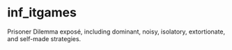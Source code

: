 # inf_itgames
Prisoner Dilemma exposé, including dominant, noisy, isolatory, extortionate, and self-made strategies.
